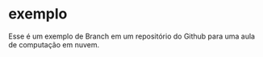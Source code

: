 # exemplo

Esse é um exemplo de Branch em um repositório do Github para uma aula de computação em nuvem.
